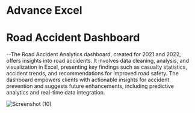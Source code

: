 # Advance Excel 
# Road Accident Dashboard
--The Road Accident Analytics dashboard, created for 2021 and 2022, offers insights into road accidents. It involves data cleaning, analysis, and visualization in Excel, presenting key findings such as casualty statistics, accident trends, and recommendations for improved road safety. The dashboard empowers clients with actionable insights for accident prevention and suggests future enhancements, including predictive analytics and real-time data integration.

![Screenshot (10)](https://github.com/Shubhangi-6/Excel/assets/140615568/ffd6e85e-bd98-41d1-886a-f53e9ba7cb41)
